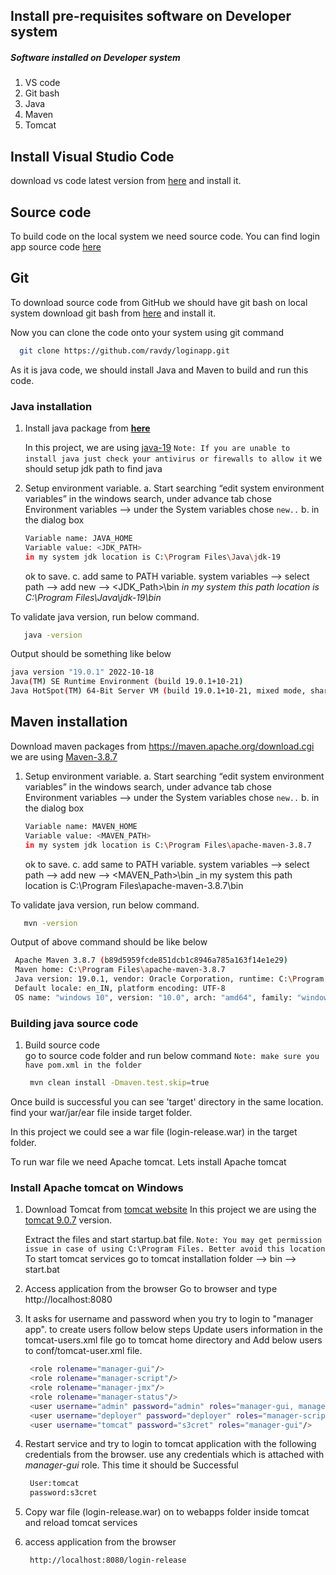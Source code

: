 ## Install pre-requisites software on Developer system  
##### Software installed on Developer system 
1. VS code
1. Git bash 
1. Java
1. Maven
1. Tomcat

## Install Visual Studio Code
download vs code latest version from [here](https://code.visualstudio.com/download) and install it.

## Source code 
To build code on the local system we need source code. You can find login app source code [here](https://github.com/ravdy/loginapp)

## Git
To download source code from GitHub we should have git bash on local system 
download git bash from [here](https://git-scm.com/downloads) and install it. 

Now you can clone the code onto your system using git command 
```sh 
  git clone https://github.com/ravdy/loginapp.git
 ``` 
 
As it is java code, we should install Java and Maven to build and run this code. 

### Java installation 
1. Install java package from **[here](https://www.oracle.com/java/technologies/downloads)**

   In this project, we are using [java-19](https://download.oracle.com/java/19/latest/jdk-19_windows-x64_bin.exe)
   `Note: If you are unable to install java just check your antivirus or firewalls to allow it` 
   we should setup jdk path to find java 
1. Setup environment variable. 
    a. Start searching “edit system environment variables” in the windows search, under advance tab chose Environment variables --> under the System variables chose `new..` 
    b. in the dialog box 
     ```sh 
     Variable name: JAVA_HOME
     Variable value: <JDK_PATH>
     in my system jdk location is C:\Program Files\Java\jdk-19
     ```
     ok to save. 
    c. add same to PATH variable. 
    system variables --> select path -->  add new --> 
    <JDK_Path>\bin
    _in my system this path location is C:\Program Files\Java\jdk-19\bin_

To validate java version, run below command. 
   ```sh 
      java -version
   ``` 
Output should be something like below 
  ```sh 
  java version "19.0.1" 2022-10-18
  Java(TM) SE Runtime Environment (build 19.0.1+10-21)
  Java HotSpot(TM) 64-Bit Server VM (build 19.0.1+10-21, mixed mode, sharing)
  ```
## Maven installation 

Download maven packages from https://maven.apache.org/download.cgi  
 we are using [Maven-3.8.7](https://dlcdn.apache.org/maven/maven-3/3.8.7/binaries/apache-maven-3.8.7-bin.zip)

1. Setup environment variable. 
    a. Start searching “edit system environment variables” in the windows search, under advance tab chose Environment variables --> under the System variables chose `new..` 
    b. in the dialog box 
     ```sh 
     Variable name: MAVEN_HOME
     Variable value: <MAVEN_PATH>
     in my system jdk location is C:\Program Files\apache-maven-3.8.7
     ```
     ok to save. 
    c. add same to PATH variable. 
    system variables --> select path -->  add new --> 
    <MAVEN_Path>\bin
    _in my system this path location is C:\Program Files\apache-maven-3.8.7\bin

To validate java version, run below command. 
   ```sh 
      mvn -version
   ``` 
Output of above command should be like below 
  ```sh
   Apache Maven 3.8.7 (b89d5959fcde851dcb1c8946a785a163f14e1e29)
   Maven home: C:\Program Files\apache-maven-3.8.7
   Java version: 19.0.1, vendor: Oracle Corporation, runtime: C:\Program Files\Java\jdk-19
   Default locale: en_IN, platform encoding: UTF-8
   OS name: "windows 10", version: "10.0", arch: "amd64", family: "windows"
 ```
 
 ### Building java source code 

1. Build source code  
   go to source code folder and run below command 
   `Note: make sure you have pom.xml in the folder`
   ```sh 
    mvn clean install -Dmaven.test.skip=true  
   ```
 
 Once build is successful you can see 'target' directory in the same location. 
 find your war/jar/ear file inside target folder. 
 
 In this project we could see a war file (login-release.war) in the target folder. 
 
 To run war file we need Apache tomcat. Lets install Apache tomcat
 
 ### Install Apache tomcat on Windows 
 
 1. Download Tomcat from [tomcat website](https://tomcat.apache.org/download-90.cgi)
   In this project we are using the [tomcat 9.0.7](https://dlcdn.apache.org/tomcat/tomcat-9/v9.0.70/bin/apache-tomcat-9.0.70-windows-x64.zip) version.

    Extract the files and start startup.bat file.
    `Note: You may get permission issue in case of using C:\Program Files. Better avoid this location`
    To start tomcat services 
    go to tomcat installation folder --> bin --> start.bat 
1. Access application from the browser
   Go to browser and type http://localhost:8080
1. It asks for username and password when you try to login to "manager app". to create users follow below steps 
  Update users information in the tomcat-users.xml file go to tomcat home directory and Add below users to conf/tomcat-user.xml file.
   ```sh 
    <role rolename="manager-gui"/>
    <role rolename="manager-script"/>
    <role rolename="manager-jmx"/>
    <role rolename="manager-status"/>
    <user username="admin" password="admin" roles="manager-gui, manager-script, manager-jmx, manager-status"/>
    <user username="deployer" password="deployer" roles="manager-script"/>
    <user username="tomcat" password="s3cret" roles="manager-gui"/>
   ```
1. Restart service and try to login to tomcat application with the following credentials from the browser. use any credentials which is attached with _manager-gui_ role. This time it should be Successful
   ```sh 
    User:tomcat
    password:s3cret
   ```
1. Copy war file (login-release.war) on to webapps folder inside tomcat and reload tomcat services 
1. access application from the browser 
   ```sh 
    http://localhost:8080/login-release 
  ```
